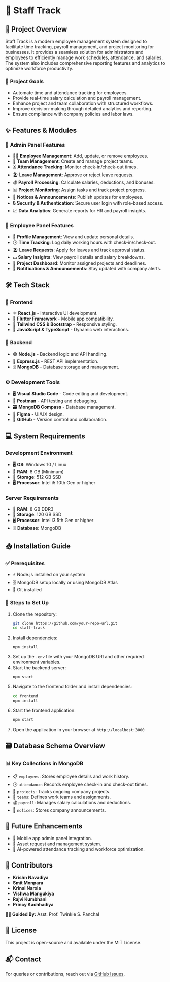# 🚀 Staff Track

## 📌 Project Overview
Staff Track is a modern employee management system designed to facilitate time tracking, payroll management, and project monitoring for businesses. It provides a seamless solution for administrators and employees to efficiently manage work schedules, attendance, and salaries. The system also includes comprehensive reporting features and analytics to optimize workforce productivity.

### 🎯 **Project Goals**
- Automate time and attendance tracking for employees.
- Provide real-time salary calculation and payroll management.
- Enhance project and team collaboration with structured workflows.
- Improve decision-making through detailed analytics and reporting.
- Ensure compliance with company policies and labor laws.

## ✨ Features & Modules
### 🔹 **Admin Panel Features**
- 👨‍💼 **Employee Management**: Add, update, or remove employees.
- 👥 **Team Management**: Create and manage project teams.
- ⏳ **Attendance Tracking**: Monitor check-in/check-out times.
- 🏖️ **Leave Management**: Approve or reject leave requests.
- 💰 **Payroll Processing**: Calculate salaries, deductions, and bonuses.
- 📊 **Project Monitoring**: Assign tasks and track project progress.
- 📢 **Notices & Announcements**: Publish updates for employees.
- 🔒 **Security & Authentication**: Secure user login with role-based access.
- 📈 **Data Analytics**: Generate reports for HR and payroll insights.

### 🔹 **Employee Panel Features**
- 👤 **Profile Management**: View and update personal details.
- 🕒 **Time Tracking**: Log daily working hours with check-in/check-out.
- 🏖️ **Leave Requests**: Apply for leaves and track approval status.
- 💵 **Salary Insights**: View payroll details and salary breakdowns.
- 📌 **Project Dashboard**: Monitor assigned projects and deadlines.
- 🔔 **Notifications & Announcements**: Stay updated with company alerts.

## 🛠️ Tech Stack
### 🎨 **Frontend**
- ⚛️ **React.js** - Interactive UI development.
- 📱 **Flutter Framework** - Mobile app compatibility.
- 🎨 **Tailwind CSS & Bootstrap** - Responsive styling.
- 📝 **JavaScript & TypeScript** - Dynamic web interactions.

### 🔧 **Backend**
- 🟢 **Node.js** - Backend logic and API handling.
- 🔄 **Express.js** - REST API implementation.
- 🗄️ **MongoDB** - Database storage and management.

### ⚙️ **Development Tools**
- 🖥️ **Visual Studio Code** - Code editing and development.
- 🔬 **Postman** - API testing and debugging.
- 🗃️ **MongoDB Compass** - Database management.
- 🎨 **Figma** - UI/UX design.
- 🔗 **GitHub** - Version control and collaboration.

## 💻 System Requirements
### **Development Environment**
- 🖥️ **OS**: Windows 10 / Linux
- 💾 **RAM**: 8 GB (Minimum)
- 💽 **Storage**: 512 GB SSD
- 🖥️ **Processor**: Intel i5 10th Gen or higher

### **Server Requirements**
- 💾 **RAM**: 8 GB DDR3
- 💽 **Storage**: 120 GB SSD
- 🖥️ **Processor**: Intel i3 5th Gen or higher
- 🗄️ **Database**: MongoDB

## 📥 Installation Guide
### ✅ **Prerequisites**
- ⚡ Node.js installed on your system
- 🗄️ MongoDB setup locally or using MongoDB Atlas
- 🔗 Git installed

### 📌 **Steps to Set Up**
1. Clone the repository:
   ```sh
   git clone https://github.com/your-repo-url.git
   cd staff-track
   ```
2. Install dependencies:
   ```sh
   npm install
   ```
3. Set up the `.env` file with your MongoDB URI and other required environment variables.
4. Start the backend server:
   ```sh
   npm start
   ```
5. Navigate to the frontend folder and install dependencies:
   ```sh
   cd frontend
   npm install
   ```
6. Start the frontend application:
   ```sh
   npm start
   ```
7. Open the application in your browser at `http://localhost:3000`

## 🗃️ Database Schema Overview
### 📊 **Key Collections in MongoDB**
- 📋 `employees`: Stores employee details and work history.
- 🕒 `attendance`: Records employee check-in and check-out times.
- 📌 `projects`: Tracks ongoing company projects.
- 👥 `teams`: Defines work teams and assignments.
- 💰 `payroll`: Manages salary calculations and deductions.
- 📢 `notices`: Stores company announcements.

## 🚀 Future Enhancements
- 📱 Mobile app admin panel integration.
- 🏢 Asset request and management system.
- 🧠 AI-powered attendance tracking and workforce optimization.

## 👥 Contributors
- **Krishn Navadiya**  
- **Smit Monpara**  
- **Krinal Narola**  
- **Vishwa Mangukiya**  
- **Rajvi Kumbhani**  
- **Princy Kachhadiya**  

**👨‍🏫 Guided By:** Asst. Prof. Twinkle S. Panchal

## 📜 License
This project is open-source and available under the MIT License.

## 📬 Contact
For queries or contributions, reach out via [GitHub Issues](https://github.com/your-repo-url/issues).


